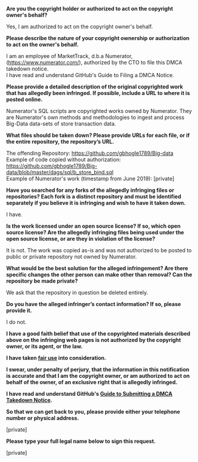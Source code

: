 **Are you the copyright holder or authorized to act on the copyright owner's behalf?**

Yes, I am authorized to act on the copyright owner's behalf.

**Please describe the nature of your copyright ownership or authorization to act on the owner's behalf.**

I am an employee of MarketTrack, d.b.a Numerator, (https://www.numerator.com/), authorized by the CTO to file this DMCA takedown notice.   
I have read and understand GitHub's Guide to Filing a DMCA Notice.

**Please provide a detailed description of the original copyrighted work that has allegedly been infringed. If possible, include a URL to where it is posted online.**

Numerator's SQL scripts are copyrighted works owned by Numerator. They are Numerator's own methods and methodologies to ingest and process Big-Data data-sets of store transaction data.

**What files should be taken down? Please provide URLs for each file, or if the entire repository, the repository’s URL.**

The offending Repository: https://github.com/gbhogle1789/Big-data  
Example of code copied without authorization: https://github.com/gbhogle1789/Big-data/blob/master/dags/sql/b_store_bind.sql  
Example of Numerator's work (timestamp from June 2019): [private]

**Have you searched for any forks of the allegedly infringing files or repositories? Each fork is a distinct repository and must be identified separately if you believe it is infringing and wish to have it taken down.**

I have.

**Is the work licensed under an open source license? If so, which open source license? Are the allegedly infringing files being used under the open source license, or are they in violation of the license?**

It is not. The work was copied as-is and was not authorized to be posted to public or private repository not owned by Numerator.

**What would be the best solution for the alleged infringement? Are there specific changes the other person can make other than removal? Can the repository be made private?**

We ask that the repository in question be deleted entirely.

**Do you have the alleged infringer’s contact information? If so, please provide it.**

I do not.

**I have a good faith belief that use of the copyrighted materials described above on the infringing web pages is not authorized by the copyright owner, or its agent, or the law.**

**I have taken <a href="https://www.lumendatabase.org/topics/22">fair use</a> into consideration.**

**I swear, under penalty of perjury, that the information in this notification is accurate and that I am the copyright owner, or am authorized to act on behalf of the owner, of an exclusive right that is allegedly infringed.**

**I have read and understand GitHub's <a href="https://docs.github.com/articles/guide-to-submitting-a-dmca-takedown-notice/">Guide to Submitting a DMCA Takedown Notice</a>.**

**So that we can get back to you, please provide either your telephone number or physical address.**

[private]

**Please type your full legal name below to sign this request.**

[private]
